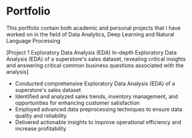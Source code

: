 # Portfolio
This portfolio contain both academic and personal projects that I have worked on in the field of Data Analytics, Deep Learning and Natural Language Processing 

[Project 1 Exploratory Data Analysis (EDA) 
In-depth Exploratory Data Analysis (EDA) of a superstore's sales dataset, revealing critical insights and answering critical common business questions associated with the analysis] 
- Conducted comprehensive Exploratory Data Analysis (EDA) of a superstore's sales dataset
- Identified and analyzed sales trends, inventory management, and opportunities for enhancing customer satisfaction
- Employed advanced data preprocessing techniques to ensure data quality and reliability
- Delivered actionable insights to improve operational efficiency and increase profitability
